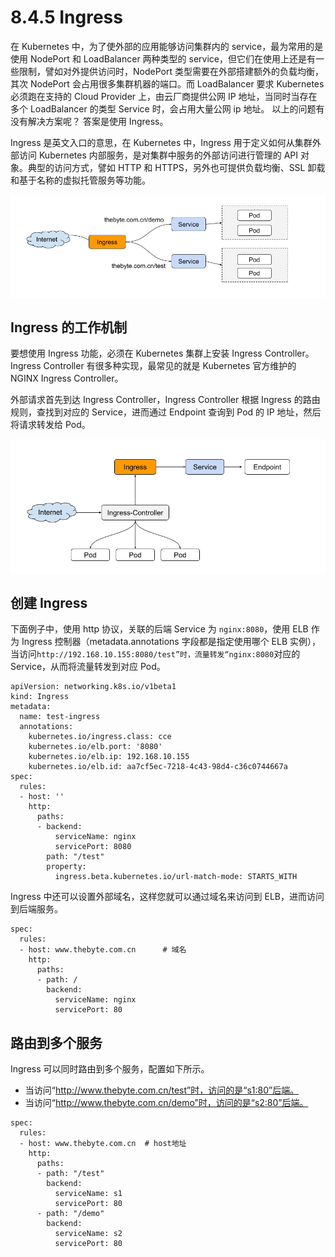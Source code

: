 # 8.4.5 Ingress

在 Kubernetes 中，为了使外部的应用能够访问集群内的 service，最为常用的是使用 NodePort 和 LoadBalancer 两种类型的 service，但它们在使用上还是有一些限制，譬如对外提供访问时，NodePort 类型需要在外部搭建额外的负载均衡，其次 NodePort 会占用很多集群机器的端口。而 LoadBalancer 要求 Kubernetes 必须跑在支持的 Cloud Provider 上，由云厂商提供公网 IP 地址，当同时当存在多个 LoadBalancer 的类型 Service 时，会占用大量公网 ip 地址。 以上的问题有没有解决方案呢？ 答案是使用 Ingress。

Ingress 是英文入口的意思，在 Kubernetes 中，Ingress 用于定义如何从集群外部访问 Kubernetes 内部服务，是对集群中服务的外部访问进行管理的 API 对象。典型的访问方式，譬如 HTTP 和 HTTPS，另外也可提供负载均衡、SSL 卸载和基于名称的虚拟托管服务等功能。

<div  align="center">
	<img src="../assets/ingress.png" width = "600"  align=center />
</div>

## Ingress 的工作机制

要想使用 Ingress 功能，必须在 Kubernetes 集群上安装 Ingress Controller。Ingress Controller 有很多种实现，最常见的就是 Kubernetes 官方维护的 NGINX Ingress Controller。

外部请求首先到达 Ingress Controller，Ingress Controller 根据 Ingress 的路由规则，查找到对应的 Service，进而通过 Endpoint 查询到 Pod 的 IP 地址，然后将请求转发给 Pod。

<div  align="center">
	<img src="../assets/ingress-controller.png" width = "600"  align=center />
</div>

## 创建 Ingress

下面例子中，使用 http 协议，关联的后端 Service 为 `nginx:8080`，使用 ELB 作为 Ingress 控制器（metadata.annotations 字段都是指定使用哪个 ELB 实例），当访问`http://192.168.10.155:8080/test”时，流量转发“nginx:8080`对应的 Service，从而将流量转发到对应 Pod。

```plain
apiVersion: networking.k8s.io/v1beta1
kind: Ingress
metadata:
  name: test-ingress
  annotations:
    kubernetes.io/ingress.class: cce
    kubernetes.io/elb.port: '8080'
    kubernetes.io/elb.ip: 192.168.10.155
    kubernetes.io/elb.id: aa7cf5ec-7218-4c43-98d4-c36c0744667a
spec:
  rules:
  - host: ''
    http:
      paths:
      - backend:
          serviceName: nginx
          servicePort: 8080
        path: "/test"
        property:
          ingress.beta.kubernetes.io/url-match-mode: STARTS_WITH
```

Ingress 中还可以设置外部域名，这样您就可以通过域名来访问到 ELB，进而访问到后端服务。

```plain
spec:
  rules:
  - host: www.thebyte.com.cn      # 域名
    http:
      paths:
      - path: /
        backend:
          serviceName: nginx
          servicePort: 80

```

## 路由到多个服务

Ingress 可以同时路由到多个服务，配置如下所示。

- 当访问“http://www.thebyte.com.cn/test”时，访问的是“s1:80”后端。
- 当访问“http://www.thebyte.com.cn/demo”时，访问的是“s2:80”后端。

```plain
spec:
  rules:
  - host: www.thebyte.com.cn  # host地址
    http:
      paths:
      - path: "/test"
        backend:
          serviceName: s1
          servicePort: 80
      - path: "/demo"
        backend:
          serviceName: s2
          servicePort: 80
```